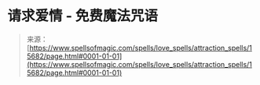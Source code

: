 <!--yml

category: 未分类

date: 2024-06-12 18:55:11

-->

# 请求爱情 - 免费魔法咒语

> 来源：[https://www.spellsofmagic.com/spells/love_spells/attraction_spells/15682/page.html#0001-01-01](https://www.spellsofmagic.com/spells/love_spells/attraction_spells/15682/page.html#0001-01-01)
